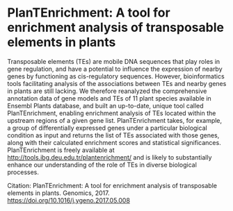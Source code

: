 # PlanTEnrichment: A tool for enrichment analysis of transposable elements in plants
Transposable elements (TEs) are mobile DNA sequences that play roles in gene regulation, and have a potential to influence the expression of nearby genes by functioning as cis-regulatory sequences. However, bioinformatics tools facilitating analysis of the associations between TEs and nearby genes in plants are still lacking. We therefore reanalyzed the comprehensive annotation data of gene models and TEs of 11 plant species available in Ensembl Plants database, and built an up-to-date, unique tool called PlanTEnrichment, enabling enrichment analysis of TEs located within the upstream regions of a given gene list. PlanTEnrichment takes, for example, a group of differentially expressed genes under a particular biological condition as input and returns the list of TEs associated with those genes, along with their calculated enrichment scores and statistical significances. PlanTEnrichment is freely available at http://tools.ibg.deu.edu.tr/plantenrichment/ and is likely to substantially enhance our understanding of the role of TEs in diverse biological processes.

Citation: PlanTEnrichment: A tool for enrichment analysis of transposable elements in plants. Genomics, 2017. https://doi.org/10.1016/j.ygeno.2017.05.008

